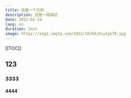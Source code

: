 ```yaml
---
title: 这是一个示例
description: 这是一段描述
date: 2022-05-19
lang: en
duration: 1min
image: https://img1.imgtp.com/2022/10/04/Dvy2gk78.jpg
---
```


[[TOC]]

## 123
### 3333
#### 4444
